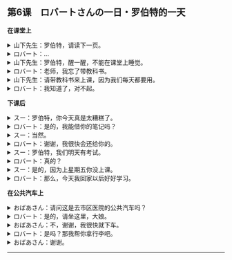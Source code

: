 ## 第6课　ロバートさんの一日・罗伯特的一天
**在课堂上**
<details>
<summary>
山下先生：罗伯特，请读下一页。</summary>

ロバートさん、次のページを読んでください。
</details>

<details>
<summary>
ロバート：...</summary>

...
</details>

<details>
<summary>
山下先生：罗伯特，醒一醒，不能在课堂上睡觉。</summary>

ロバートさん、起きてください。クラスで寝てはいけませんよ。
</details>

<details>
<summary>
ロバート：老师，我忘了带教科书。</summary>

先生、教科書を忘れました。
</details>

<details>
<summary>
山下先生：请带教科书来上课，因为我们每天都要用。</summary>

教科書を持ってきてくださいね。毎日使いますから。
</details>

<details>
<summary>
ロバート：我知道了，对不起。</summary>

はい、すみません。
</details>

**下课后**
<details>
<summary>
スー：罗伯特，你今天真是太糟糕了。</summary>

ロバートさん、今日は大変でしたね。
</details>

<details>
<summary>
ロバート：是的，我能借你的笔记吗？</summary>

ええ。後でスーさんのノートを借りてもいいですか
</details>

<details>
<summary>
スー：当然。</summary>

ええ、いいですよ。
</details>

<details>
<summary>
ロバート：谢谢，我很快会还给你的。</summary>

ありがとう。すぐ返します。
</details>

<details>
<summary>
スー：罗伯特，我们明天有考试。</summary>

ロバートさん、明日テストがありますよ。
</details>

<details>
<summary>
ロバート：真的？</summary>

えっ。本当ですか。
</details>

<details>
<summary>
スー：是的，因为上星期五你没上课。</summary>

ええ。ロバートさん、金曜日に休みましたから。
</details>

<details>
<summary>
ロバート：那么，今天我回家以后好好学习。</summary>

じゃあ、今日は家に帰って、勉強します。
</details>

**在公共汽车上**
<details>
<summary>
おばあさん：请问这是去市区医院的公共汽车吗？</summary>

あの、すみません。このバスは市民病院へ行きますか。
</details>

<details>
<summary>
ロバート：是的，请坐这里，大娘。</summary>

ええ。行きますよ......あの、おばあさん、どうぞ座ってください。
</details>

<details>
<summary>
おばあさん：不，谢谢，我很快就下车。</summary>

いいえ。結構です。すぐ降りますから。
</details>

<details>
<summary>
ロバート：是吗？那我帮你拿行李吧。</summary>

そうですか。じゃあ、荷物を持ちましょうか。
</details>

<details>
<summary>
おばあさん：谢谢。</summary>

あ、どうもすみません。
</details>

---
